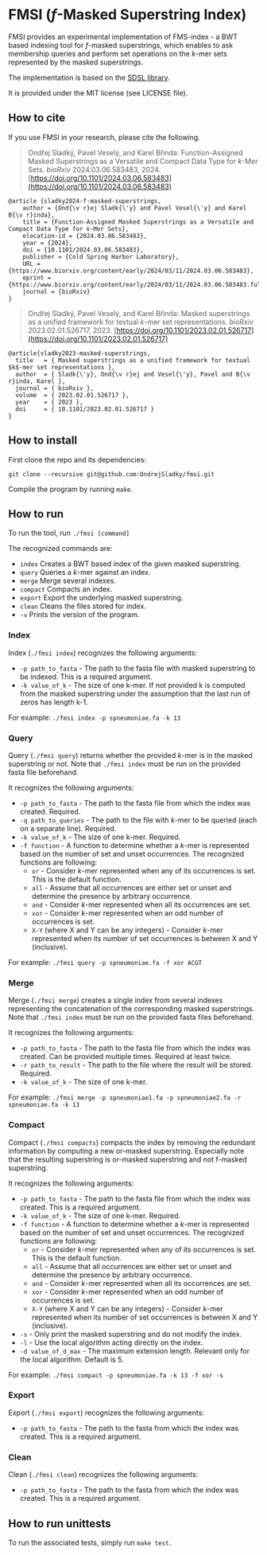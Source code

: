 # FMSI ($f$-Masked Superstring Index)

FMSI provides an experimental implementation of FMS-index - a BWT based indexing tool for
$f$-masked superstrings, which enables to ask membership queries and perform set operations on the
$k$-mer sets represented by the masked superstrings.

The implementation is based on the [SDSL library](https://github.com/simongog/sdsl-lite).


It is provided under the MIT license (see LICENSE file).

## How to cite

If you use FMSI in your research, please cite the following.

> Ondřej Sladký, Pavel Veselý, and Karel Břinda: Function-Assigned Masked Superstrings as a Versatile and Compact Data Type for *k*-Mer Sets.
> *bioRxiv* 2024.03.06.583483, 2024. [https://doi.org/10.1101/2024.03.06.583483](https://doi.org/10.1101/2024.03.06.583483)

```
@article {sladky2024-f-masked-superstrings,
	author = {Ond{\v r}ej Sladk{\'y} and Pavel Vesel{\'y} and Karel B{\v r}inda},
	title = {Function-Assigned Masked Superstrings as a Versatile and Compact Data Type for 𝑘-Mer Sets},
	elocation-id = {2024.03.06.583483},
	year = {2024},
	doi = {10.1101/2024.03.06.583483},
	publisher = {Cold Spring Harbor Laboratory},
	URL = {https://www.biorxiv.org/content/early/2024/03/11/2024.03.06.583483},
	eprint = {https://www.biorxiv.org/content/early/2024/03/11/2024.03.06.583483.full.pdf},
	journal = {bioRxiv}
}

```

> Ondřej Sladký, Pavel Veselý, and Karel Břinda: Masked superstrings as a unified framework for textual *k*-mer set representations. *bioRxiv* 2023.02.01.526717, 2023.
[https://doi.org/10.1101/2023.02.01.526717](https://doi.org/10.1101/2023.02.01.526717)

```
@article{sladky2023-masked-superstrings,
  title   = { Masked superstrings as a unified framework for textual $k$-mer set representations },
  author  = { Sladk{\'y}, Ond{\v r}ej and Vesel{\'y}, Pavel and B{\v r}inda, Karel },
  journal = { bioRxiv },
  volume  = { 2023.02.01.526717 },
  year    = { 2023 },
  doi     = { 10.1101/2023.02.01.526717 }
}
```

## How to install

First clone the repo and its dependencies:

```
git clone --recursive git@github.com:OndrejSladky/fmsi.git
```

Compile the program by running `make`.

## How to run

To run the tool, run `./fmsi [command]`

The recognized commands are:

- `index` Creates a BWT based index of the given masked superstring.
- `query` Queries a $k$-mer against an index.
- `merge` Merge several indexes.
- `compact` Compacts an index.
- `export` Export the underlying masked superstring.
- `clean` Cleans the files stored for index.
- `-v`    Prints the version of the program.

### Index

Index (`./fmsi index`) recognizes the following arguments:

- `-p path_to_fasta` - The path to the fasta file with masked superstring to be indexed. This is a required argument.
- `-k value_of_k`    - The size of one k-mer. If not provided k is computed from the masked superstring under the assumption that the last run of zeros has length k-1.

For example: `./fmsi index -p spneumoniae.fa -k 13` 

### Query

Query (`./fmsi query`) returns whether the provided $k$-mer is in the masked superstring or not.
Note that `./fmsi index` must be run on the provided fasta file beforehand.

It recognizes the following arguments:

- `-p path_to_fasta` - The path to the fasta file from which the index was created. Required.
- `-q path_to_queries` - The path to the file with $k$-mer to be queried (each on a separate line). Required.
- `-k value_of_k`    - The size of one k-mer. Required.
- `-f function`      - A function to determine whether a $k$-mer
is represented based on the number of set and unset occurrences.
The recognized functions are following:
  - `or`  - Consider $k$-mer represented when any of its occurrences is set. This is the default function.
  - `all` - Assume that all occurrences are either set or unset and determine the presence by arbitrary occurrence.
  - `and` - Consider $k$-mer represented when all its occurrences are set.
  - `xor` - Consider $k$-mer represented when an odd number of occurrences is set.
  - `X-Y` (where X and Y can be any integers) - Consider $k$-mer represented when its number of set occurrences is between X and Y (inclusive).

For example: `./fmsi query -p spneumoniae.fa -f xor ACGT`

### Merge

Merge (`./fmsi merge`) creates a single index from several indexes representing the concatenation of the
corresponding masked superstrings.
Note that `./fmsi index` must be run on the provided fasta files beforehand.

It recognizes the following arguments:

- `-p path_to_fasta` - The path to the fasta file from which the index was created. Can be provided multiple times. Required at least twice.
- `-r path_to_result` - The path to the file where the result will be stored. Required.
- `-k value_of_k`    - The size of one k-mer.

For example: `./fmsi merge -p spneumoniae1.fa -p spneumoniae2.fa -r spneumoniae.fa -k 13`

### Compact

Compact (`./fmsi compacts`) compacts the index by removing the redundant information by computing a new or-masked superstring.
Especially note that the resulting superstring is or-masked superstring and not f-masked superstring.

It recognizes the following arguments:

- `-p path_to_fasta` - The path to the fasta file from which the index was created. This is a required argument.
- `-k value_of_k`    - The size of one k-mer. Required.
- `-f function`      - A function to determine whether a $k$-mer is represented based on the number of set and unset occurrences.
  The recognized functions are following:
  - `or`  - Consider $k$-mer represented when any of its occurrences is set. This is the default function.
  - `all` - Assume that all occurrences are either set or unset and determine the presence by arbitrary occurrence.
  - `and` - Consider $k$-mer represented when all its occurrences are set.
  - `xor` - Consider $k$-mer represented when an odd number of occurrences is set.
  - `X-Y` (where X and Y can be any integers) - Consider $k$-mer represented when its number of set occurrences is between X and Y (inclusive).
- `-s`                - Only print the masked superstring and do not modify the index.
- `-l`                - Use the local algorithm acting directly on the index.
- `-d value_of_d_max` - The maximum extension length. Relevant only for the local algorithm. Default is 5.

For example: `./fmsi compact -p spneumoniae.fa -k 13 -f xor -s`

### Export

Export (`./fmsi export`) recognizes the following arguments:

- `-p path_to_fasta` - The path to the fasta from which the index was created. This is a required argument.


### Clean

Clean (`./fmsi clean`) recognizes the following arguments:

- `-p path_to_fasta` - The path to the fasta from which the index was created. This is a required argument.


## How to run unittests

To run the associated tests, simply run `make test`.

